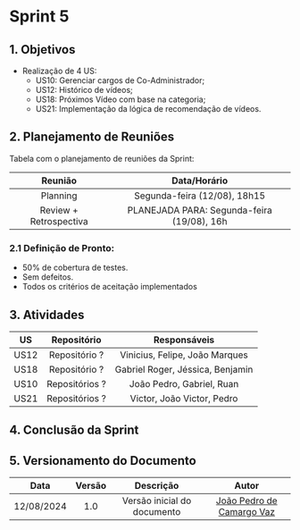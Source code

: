 # Sprint 5

## 1. Objetivos

- Realização de 4 US:
    - US10: Gerenciar cargos de Co-Administrador;
    - US12: Histórico de vídeos;
    - US18: Próximos Vídeo com base na categoria;
    - US21: Implementação da lógica de recomendação de vídeos.
 
## 2. Planejamento de Reuniões

Tabela com o planejamento de reuniões da Sprint:

| Reunião | Data/Horário |
| :-----: | :----------: |
| Planning | Segunda-feira (12/08), 18h15 |
| Review + Retrospectiva | PLANEJADA PARA: Segunda-feira (19/08), 16h |

### 2.1 Definição de Pronto:
   - 50% de cobertura de testes.
   - Sem defeitos.
   - Todos os critérios de aceitação implementados 

## 3. Atividades
| US | Repositório | Responsáveis |
| :---: | :---------: | :----------: |
| US12 | Repositório ? | Vinicius, Felipe, João Marques |
| US18 | Repositório ? | Gabriel Roger, Jéssica, Benjamin |
| US10 | Repositórios ? | João Pedro, Gabriel, Ruan |
| US21 | Repositórios ? | Victor, João Victor, Pedro |

## 4. Conclusão da Sprint

## 5. Versionamento do Documento

| Data | Versão | Descrição | Autor |
| :-----: | :-------------: | :---------------: | :-: |
| 12/08/2024 | 1.0 | Versão inicial do documento | [João Pedro de Camargo Vaz](https://github.com/JoaoPedro0803) |
